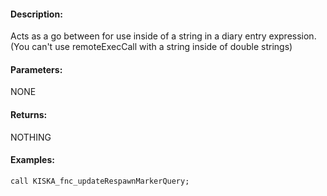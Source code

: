 #### Description:
Acts as a go between for use inside of a string in a diary entry expression. (You can't use remoteExecCall with a string inside of double strings)

#### Parameters:
NONE

#### Returns:
NOTHING

#### Examples:
```sqf
call KISKA_fnc_updateRespawnMarkerQuery;
```

